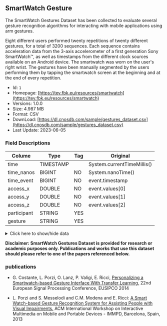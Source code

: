 ## SmartWatch Gesture

The SmartWatch Gestures Dataset has been collected to evaluate several gesture recognition algorithms for interacting with mobile applications using arm gestures.

Eight different users performed twenty repetitions of twenty different gestures, for a total of 3200 sequences. Each sequence contains acceleration data from the 3-axis accelerometer of a first generation Sony SmartWatch™, as well as timestamps from the different clock sources available on an Android device. The smartwatch was worn on the user's right wrist. The gestures have been manually segmented by the users performing them by tapping the smartwatch screen at the beginning and at the end of every repetition.

- Id: `1`
- Homepage: [https://tev.fbk.eu/resources/smartwatch](https://tev.fbk.eu/resources/smartwatch)
- Versions: 1.0.0
- Size: 4.987 MB
- Format: CSV
- DownLoad: [https://dl.cnosdb.com/sample/gestures_dataset.csv](https://dl.cnosdb.com/sample/gestures_dataset.csv)
- Last Update: 2023-06-05

### Field Descriptions

| Colume      | Type      | Tag  | Original                   |
| ----------- | --------- | ---- | -------------------------- |
| time        | TIMESTAMP |      | System.currentTimeMillis() |
| time_nanos  | BIGINT    | NO   | System.nanoTime()          |
| time_event  | BIGINT    | NO   | event.timestamp            |
| access_x    | DOUBLE    | NO   | event.values[0]            |
| access_y    | DOUBLE    | NO   | event.values[1]            |
| access_z    | DOUBLE    | NO   | event.values[2]            |
| participant | STRING    | YES  |                            |
| gesture     | STRING    | YES  |                            |

<details>
  <summary>Click here to show/hide data</summary>

  | time          | time_nanos     | time_event    | accel_x  | accel_y   | accel_z   | participant | gesture |
  | ------------- | -------------- | ------------- | -------- | --------- | --------- | ----------- | ------- |
  | 1384186054309 | 78952598976553 | 1452892000000 | 1.532289 | -0.919373 | 10.113108 | U01         | 01      |
  |               |                |               |          |           |           |             |         |
  |               |                |               |          |           |           |             |         |
  |               |                |               |          |           |           |             |         |
  |               |                |               |          |           |           |             |         |
  |               |                |               |          |           |           |             |         |
  |               |                |               |          |           |           |             |         |
  |               |                |               |          |           |           |             |         |
  |               |                |               |          |           |           |             |         |
  |               |                |               |          |           |           |             |         |

</details>

**Disclaimer: SmartWatch Gestures Dataset is provided for research or academic purposes only. Publications and works that use this dataset should please refer to one of the papers referenced below.**

### publications

- G. Costante, L. Porzi, O. Lanz, P. Valigi, E. Ricci, [Personalizing a Smartwatch-based Gesture Interface With Transfer Learning,](http://www.eurasip.org/Proceedings/Eusipco/Eusipco2014/HTML/papers/1569922319.pdf) 22nd European Signal Processing Conference, EUSIPCO 2014

- L. Porzi and S. Messelodi and C.M. Modena and E. Ricci: [A Smart Watch-based Gesture Recognition System for Assisting People with Visual Impairments.](https://dl.acm.org/doi/10.1145/2505483.2505487) ACM International Workshop on Interactive Multimedia on Mobile and Portable Devices  - IMMPD, Barcelona, Spain, 2013
